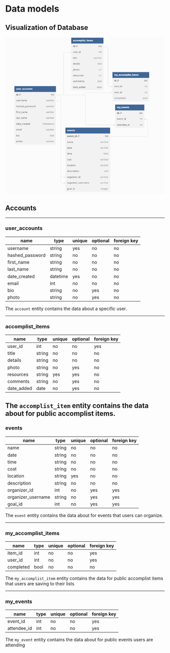 # Data models

## Visualization of Database
![Img](./images/AccomplistDB.png)

## Accounts

---
### user_accounts

| name             | type    | unique | optional | foreign key |
| ---------------- | ------  | ------ | -------- | ----------- |
| username         | string  | yes    | no       | no
| hashed_password  | string  | no     | no       | no
| first_name       | string  | no     | no       | no
| last_name        | string  | no     | no       | no
| date_created     | datetime| yes    | no       | no
| email            | int     | no     | no       | no
| bio              | string  | no     | yes      | no
| photo            | string  | no     | yes      | no

The `account` entity contains the data about a specific user.

---
### accomplist_items

| name             | type    | unique | optional | foreign key |
| ---------------- | ------  | ------ | -------- | ----------- |
| user_id          | int     | no     | no       | yes
| title            | string  | no     | no       | no
| details          | string  | no     | no       | no
| photo            | string  | no     | yes      | no
| resources        | string  | yes    | yes      | no
| comments         | string  | no     | yes      | no
| date_added       | date    | no     | yes      | no


The `accomplist_item` entity contains the data about for public accomplist items.
---
### events

| name               | type    | unique | optional | foreign key |
| ----------------   | ------  | ------ | -------- | ----------- |
| name               | string  | no     | no       | no
| date               | string  | no     | no       | no
| time               | string  | no     | no       | no
| cost               | string  | no     | no       | no
| location           | string  | yes    | no       | no
| description        | string  | no     | no       | no
| organizer_id       | int     | no     | yes      | yes
| organizer_username | string  | no     | yes      | yes
| goal_id            | int     | no     | yes      | yes


The `event` entity contains the data about for events that users can organize.

---
### my_accomplist_items

| name             | type    | unique | optional | foreign key |
| ---------------- | ------  | ------ | -------- | ----------- |
| item_id          | int     | no     | no       | yes
| user_id          | int     | no     | no       | yes
| completed        | bool    | no     | no       | no


The `my_accomplist_item` entity contains the data for public accomplist items that users are saving to their lists

---
### my_events

| name             | type    | unique | optional | foreign key |
| ---------------- | ------  | ------ | -------- | ----------- |
| event_id          | int     | no     | no       | yes
| attendee_id          | int     | no     | no       | yes



The `my_event` entity contains the data about for public events users are attending
